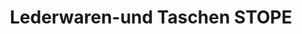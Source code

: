 ---
title: "Lederwaren-und Taschen STOPE"
url: /altenkirchen/lederwaren-und-taschen-stope-wilhelmstrasse/
shop: Kleidung
---